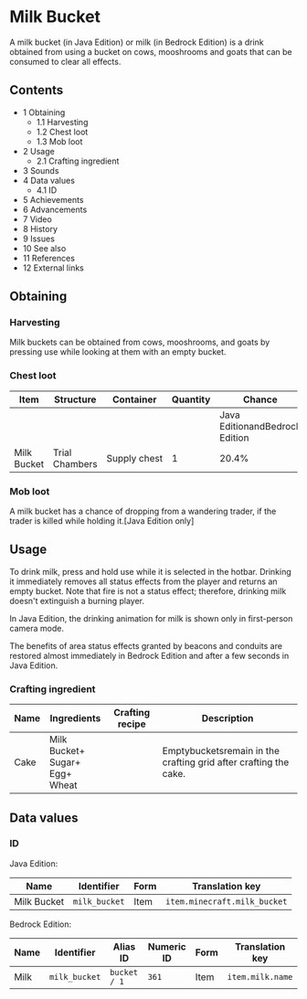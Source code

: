 # Milk Bucket
A milk bucket (in Java Edition) or milk (in Bedrock Edition) is a drink obtained from using a bucket on cows, mooshrooms and goats that can be consumed to clear all effects.

## Contents
- 1 Obtaining
	- 1.1 Harvesting
	- 1.2 Chest loot
	- 1.3 Mob loot
- 2 Usage
	- 2.1 Crafting ingredient
- 3 Sounds
- 4 Data values
	- 4.1 ID
- 5 Achievements
- 6 Advancements
- 7 Video
- 8 History
- 9 Issues
- 10 See also
- 11 References
- 12 External links

## Obtaining
### Harvesting
Milk buckets can be obtained from cows, mooshrooms, and goats by pressing use while looking at them with an empty bucket.

### Chest loot
| Item        | Structure      | Container    | Quantity | Chance                         |
|-------------|----------------|--------------|----------|--------------------------------|
|             |                |              |          | Java EditionandBedrock Edition |
| Milk Bucket | Trial Chambers | Supply chest | 1        | 20.4%                          |

### Mob loot
A milk bucket has a chance of dropping from a wandering trader, if the trader is killed while holding it.‌[Java Edition  only]

## Usage
To drink milk, press and hold use while it is selected in the hotbar. Drinking it immediately removes all status effects from the player and returns an empty bucket. Note that fire is not a status effect; therefore, drinking milk doesn't extinguish a burning player.

In Java Edition, the drinking animation for milk is shown only in first-person camera mode.

The benefits of area status effects granted by beacons and conduits are restored almost immediately in Bedrock Edition and after a few seconds in Java Edition.

### Crafting ingredient
| Name | Ingredients                                | Crafting recipe | Description                                                      |
|------|--------------------------------------------|-----------------|------------------------------------------------------------------|
| Cake | Milk Bucket+<br/>Sugar+<br/>Egg+<br/>Wheat |                 | Emptybucketsremain in the crafting grid after crafting the cake. |

## Data values
### ID
Java Edition:

| Name        | Identifier    | Form | Translation key              |
|-------------|---------------|------|------------------------------|
| Milk Bucket | `milk_bucket` | Item | `item.minecraft.milk_bucket` |

Bedrock Edition:

| Name | Identifier    | Alias ID     | Numeric ID | Form | Translation key  |
|------|---------------|--------------|------------|------|------------------|
| Milk | `milk_bucket` | `bucket / 1` | `361`      | Item | `item.milk.name` |


